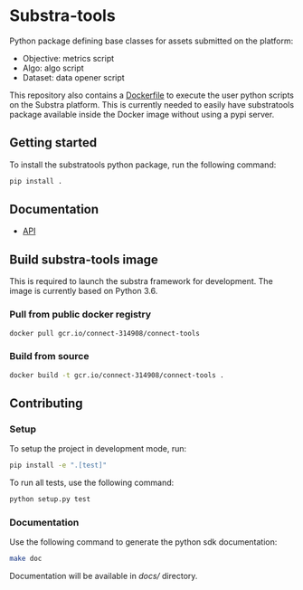 # Substra-tools

Python package defining base classes for assets submitted on the platform:
- Objective: metrics script
- Algo: algo script
- Dataset: data opener script

This repository also contains a [Dockerfile](Dockerfile) to execute the user
python scripts on the Substra platform. This is currently needed to easily
have substratools package available inside the Docker image without using a
pypi server.

## Getting started

To install the substratools python package, run the following command:

```sh
pip install .
```

## Documentation

- [API](docs/api.md)

## Build substra-tools image

This is required to launch the substra framework for development. The image is
currently based on Python 3.6.

### Pull from public docker registry

```sh
docker pull gcr.io/connect-314908/connect-tools
```

### Build from source

```sh
docker build -t gcr.io/connect-314908/connect-tools .
```

## Contributing
### Setup

To setup the project in development mode, run:

```sh
pip install -e ".[test]"
```

To run all tests, use the following command:

```sh
python setup.py test
```

### Documentation

Use the following command to generate the python sdk documentation:

```sh
make doc
```

Documentation will be available in *docs/* directory.
